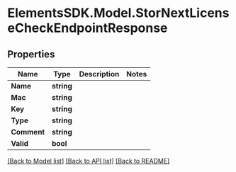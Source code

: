 # ElementsSDK.Model.StorNextLicenseCheckEndpointResponse

## Properties

Name | Type | Description | Notes
------------ | ------------- | ------------- | -------------
**Name** | **string** |  | 
**Mac** | **string** |  | 
**Key** | **string** |  | 
**Type** | **string** |  | 
**Comment** | **string** |  | 
**Valid** | **bool** |  | 

[[Back to Model list]](../#documentation-for-models) [[Back to API list]](../#documentation-for-api-endpoints) [[Back to README]](../)

